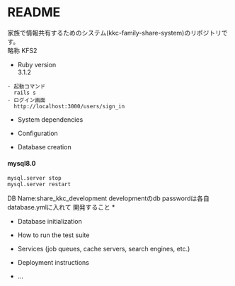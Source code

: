 # README
家族で情報共有するためのシステム(kkc-family-share-system)のリポジトリです。
<br>略称 KFS2

* Ruby version
  <br>3.1.2
```
- 起動コマンド
  rails s
- ログイン画面
  http://localhost:3000/users/sign_in
```
* System dependencies

* Configuration

* Database creation 
#### mysql8.0
```
mysql.server stop
mysql.server restart
```
DB Name:share_kkc_development
developmentのdb passwordは各自database.ymlに入れて
開発すること
* 
* Database initialization

* How to run the test suite

* Services (job queues, cache servers, search engines, etc.)

* Deployment instructions

* ...
